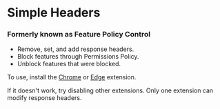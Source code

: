 # Simple Headers 
### Formerly known as Feature Policy Control

- Remove, set, and add response headers. 
- Block features through Permissions Policy.
- Unblock features that were blocked. 


To use, install the [Chrome](https://chrome.google.com/webstore/detail/feature-policy-control/gnhcejibdkgceebbeljdolienjplkpin) or [Edge](https://microsoftedge.microsoft.com/addons/detail/feature-policy-control/ebooeoldhjdndkojljcbajcpojhbgkgh) extension. 

If it doesn't work, try disabling other extensions. Only one extension can modify response headers. 


